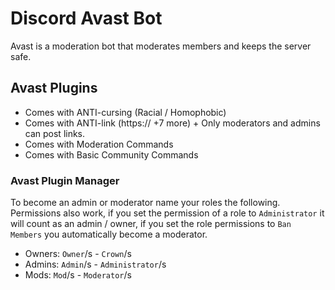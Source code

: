 # Discord Avast Bot
Avast is a moderation bot that moderates members and keeps the server safe. 
## Avast Plugins
- Comes with ANTI-cursing (Racial / Homophobic)
- Comes with ANTI-link (https:// +7 more) + Only moderators and admins can post links.
- Comes with Moderation Commands
- Comes with Basic Community Commands
### Avast Plugin Manager
To become an admin or moderator name your roles the following.
Permissions also work, if you set the permission of a role to `Administrator` it will count as an admin / owner, if you set the role permissions to `Ban Members` you automatically become a moderator.
- Owners: `Owner`/s - `Crown`/s
- Admins: `Admin`/s - `Administrator`/s
- Mods: `Mod`/s - `Moderator`/s

